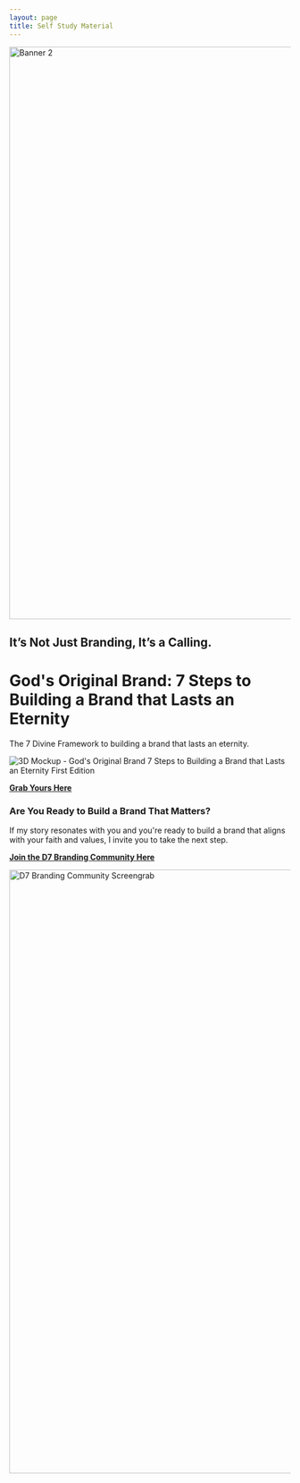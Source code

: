 ```yaml
---
layout: page
title: Self Study Material
---
```


<img width="1536" height="1024" alt="Banner 2" src="https://github.com/user-attachments/assets/6c6de481-9dba-4570-9fae-5f42e745c732" />

## It’s Not Just Branding, It’s a Calling.

# God's Original Brand: 7 Steps to Building a Brand that Lasts an Eternity

The 7 Divine Framework to building a brand that lasts an eternity.

![3D Mockup - God's Original Brand 7 Steps to Building a Brand that Lasts an Eternity First Edition](https://github.com/user-attachments/assets/bd4a38f7-3538-4e81-9ac7-54725b61edb7)

**[Grab Yours Here](https://www.amazon.com/dp/B0FSZGTRQZ)**

### Are You Ready to Build a Brand That Matters?

If my story resonates with you and you're ready to build a brand that aligns with your faith and values, I invite you to take the next step.

**[Join the D7 Branding Community Here](https://whop.com/shockwave-be4d/the-divine-7-branding-toolkit/)**

<img width="1920" height="1080" alt="D7 Branding Community Screengrab" src="https://github.com/user-attachments/assets/252d0e61-88aa-4590-936c-677447113e79" />


